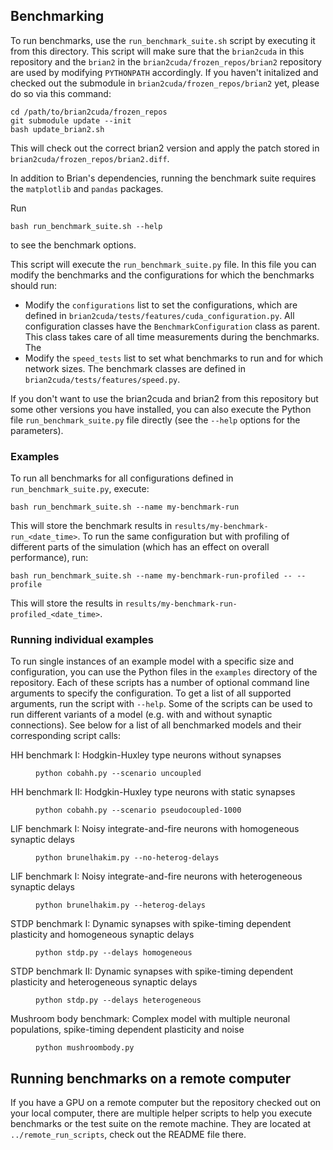 ## Benchmarking

To run benchmarks, use the `run_benchmark_suite.sh` script by executing it from this directory. This script will make sure that the `brian2cuda` in this repository and the `brian2` in the `brian2cuda/frozen_repos/brian2` repository are used by modifying `PYTHONPATH` accordingly. If you haven't initalized and checked out the submodule in `brian2cuda/frozen_repos/brian2` yet, please do so via this command:
```
cd /path/to/brian2cuda/frozen_repos
git submodule update --init
bash update_brian2.sh
```
This will check out the correct brian2 version and apply the patch stored in `brian2cuda/frozen_repos/brian2.diff`.

In addition to Brian's dependencies, running the benchmark suite requires the `matplotlib` and `pandas` packages.

Run
```
bash run_benchmark_suite.sh --help
```
to see the benchmark options.

This script will execute the `run_benchmark_suite.py` file. In this file you
can modify the benchmarks and the configurations for which the benchmarks
should run:
- Modify the `configurations` list to set the configurations, which are
  defined in `brian2cuda/tests/features/cuda_configuration.py`. All
  configuration classes have the `BenchmarkConfiguration` class as parent.
  This class takes care of all time measurements during the benchmarks. The 
- Modify the `speed_tests` list to set what benchmarks to run and for which
  network sizes. The benchmark classes are defined in
  `brian2cuda/tests/features/speed.py`.

If you don't want to use the brian2cuda and brian2 from this repository but some other versions you have installed, you can also execute the Python file `run_benchmark_suite.py` file directly (see the `--help` options for the parameters).
  
### Examples

To run all benchmarks for all configurations defined in `run_benchmark_suite.py`, execute:
```
bash run_benchmark_suite.sh --name my-benchmark-run
```
This will store the benchmark results in
`results/my-benchmark-run_<date_time>`.
To run the same configuration but with profiling of different parts of the
simulation (which has an effect on overall performance), run:
```
bash run_benchmark_suite.sh --name my-benchmark-run-profiled -- --profile
```
This will store the results in
`results/my-benchmark-run-profiled_<date_time>`.

### Running individual examples
To run single instances of an example model with a specific size and configuration, you can use the Python files in the `examples` directory of the
repository. Each of these scripts has a number of optional command line arguments to specify the configuration. To get a list of all supported arguments, run the script with `--help`. Some of the scripts can be used to run different variants of a model (e.g. with and without synaptic connections). See below for a list of all benchmarked models and their corresponding script calls:

<dl>
  <dt>HH benchmark I: Hodgkin-Huxley type neurons without synapses</dt>
  <dd>

  `python cobahh.py --scenario uncoupled`
  </dd>
  <dt>HH benchmark II: Hodgkin-Huxley type neurons with static synapses</dt>
  <dd>

  `python cobahh.py --scenario pseudocoupled-1000`
  </dd>
  <dt>LIF benchmark I: Noisy integrate-and-fire neurons with homogeneous synaptic delays</dt>
  <dd>

  `python brunelhakim.py --no-heterog-delays`
  </dd>
  <dt>LIF benchmark I: Noisy integrate-and-fire neurons with heterogeneous synaptic delays</dt>
  <dd>

  `python brunelhakim.py --heterog-delays`
  </dd>
  <dt>STDP benchmark I: Dynamic synapses with spike-timing dependent plasticity and homogeneous synaptic delays 
  </dt>
  <dd>

  `python stdp.py --delays homogeneous`
  </dd>
  <dt>STDP benchmark II: Dynamic synapses with spike-timing dependent plasticity and heterogeneous synaptic delays 
  </dt>
  <dd>
  
  `python stdp.py --delays heterogeneous`
  </dd>
  <dt>
  Mushroom body benchmark: Complex model with multiple neuronal populations, spike-timing dependent plasticity and noise
  </dt>
  <dd>
  
  `python mushroombody.py`
  </dd>
</dl>


## Running benchmarks on a remote computer

If you have a GPU on a remote computer but the repository checked out on your
local computer, there are multiple helper scripts to help you execute
benchmarks or the test suite on the remote machine. They are located at
`../remote_run_scripts`, check out the README file there.
